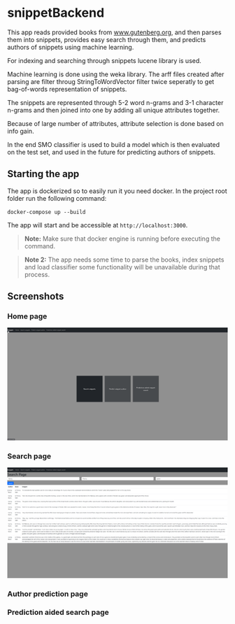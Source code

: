 # snippetBackend

This app reads provided books from www.gutenberg.org, and then parses them into snippets, provides easy search through them, and predicts authors of snippets using machine learning. 

For indexing and searching through snippets lucene library is used.

Machine learning is done using the weka library. The arff files created after parsing are filter throug StringToWordVector filter twice seperatly to get bag-of-words representation of snippets.

The snippets are represented through 5-2 word n-grams and 3-1 character n-grams and then joined into one by adding all unique attributes together.

Because of large number of attributes, attribute selection is done based on info gain.

In the end SMO classifier is used to build a model which is then evaluated on the test set, and used in the future for predicting authors of snippets.

## Starting the app
The app is dockerized so to easily run it you need docker. In the project root folder run the following command:

	docker-compose up --build
	
The app will start and be accessible at `http://localhost:3000`.

> **Note:** Make sure that docker engine is running before executing the command.

> **Note 2:** The app needs some time to parse the books, index snippets and load classifier some functionality will be unavailable during that process.

## Screenshots

### Home page

![Home page](front%20page.png)

### Search page

![Search page found](Search%20page%20found.png)

### Author prediction page

### Prediction aided search page
